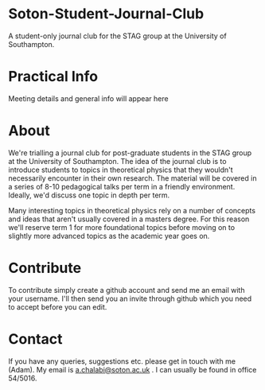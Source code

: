 # Soton-Student-Journal-Club
A student-only journal club for the STAG group at the University of Southampton. 

# Practical Info
Meeting details and general info will appear here

# About
We're trialling a journal club for post-graduate students in the STAG group at the University of Southampton. The idea of the journal club is to introduce students to topics in theoretical physics that they wouldn't necessarily encounter in their own research. The material will be covered in a series of 8-10 pedagogical talks per term in a friendly environment. Ideally, we'd discuss one topic in depth per term.

Many interesting topics in theoretical physics rely on a number of concepts and ideas that aren't usually covered in a masters degree. For this reason we'll reserve term 1 for more foundational topics before moving on to slightly more advanced topics as the academic year goes on.

# Contribute
To contribute simply create a github account and send me an email with your username. I'll then send you an invite through github which you need to accept before you can edit.

# Contact
If you have any queries, suggestions etc. please get in touch with me (Adam). My email is a.chalabi@soton.ac.uk . I can usually be found in office 54/5016.

